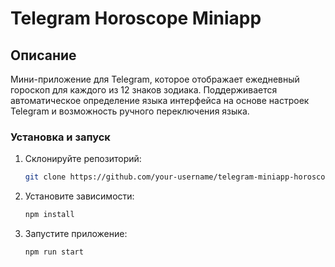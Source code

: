 # Telegram Horoscope Miniapp

## Описание

Мини-приложение для Telegram, которое отображает ежедневный гороскоп для каждого из 12 знаков зодиака. Поддерживается автоматическое определение языка интерфейса на основе настроек Telegram и возможность ручного переключения языка.

### Установка и запуск

1. Склонируйте репозиторий:
   ```bash
   git clone https://github.com/your-username/telegram-miniapp-horoscope.git
   ```
2. Установите зависимости:

   ```bash
   npm install

   ```

3. Запустите приложение:

   ```bash
   npm run start

   ```
